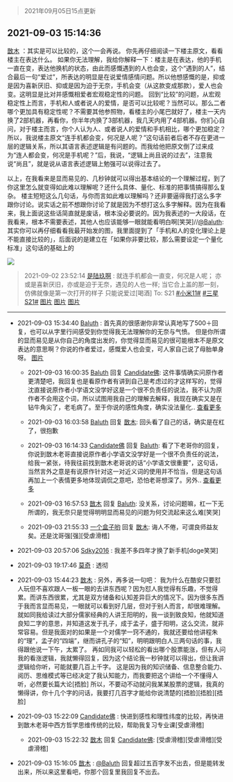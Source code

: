 > 2021年09月05日15点更新
<link rel="stylesheet" href="https://cdn.jsdelivr.net/gh/taotie6/sampleJSON@main/css/photo_show.css">


 ## 2021-09-03 15:14:36 

 [㪚木](https://www.coolapk.com/feed/29736254?shareKey=YjQwOGQ0N2ZiZGIyNjEzMmNjN2M~) ：其实是可以比较的，这个一会再说。
你先再仔细阅读一下楼主原文，看看楼主在表达什么。
如果你无法理解，我给你解释一下：楼主是在表达，他的手机一直在变，表达他换机的状态，由此而感慨遇到的人也会变，这个“遇到的人”，结合最后一句“爱过”，所表达的明显是在说爱情感情问题。所以他想感慨的是<!--break-->，抑或是因为喜新厌旧、抑或是因为迫于无奈，手机会变（从这款变成那款），爱人也会变。这明显是比对并感慨相爱者宏观稳定性的问题。
回到“比较”的问题，从宏观稳定性上而言，手机和人或者说人的爱情，是否可以比较呢？当然可以。那么二者哪个更加具有稳定性呢？不需要其他参照物，看楼主的小尾巴就好了，楼主一天内换了2部机器，再看你，你半年内换了3部机器，我几天内用了4部机器。你扪心自问，对于楼主而言，你个人认为人、或者说人的爱情和手机相比，哪个更加稳定？
所以，我说楼主原文“连手机都会变，何况是人呢？”这句话前者后者不存在更进一层的逻辑关系，所以其语言表述逻辑是有问题的。而我给他把原文倒了过来成为“连人都会变，何况是手机呢？”后，我说，“逻辑上尚且说的过去”，注意我说“尚且”，就是说从语言表述逻辑上勉强可以说得过去了。

以上，在我看来是显而易见的、几秒钟就可以得出基本结论的一个理解过程，到了你这里怎么就变得如此难以理解呢？还什么具体、量化、标准的把事情搞得那么复杂。
楼主短短这么几句话，与你而言如此难以理解吗？还非要逼得我打这么多字跟你讨论。说实话之前不想跟你讨论了就是因为不想打这么多字解释。因为在我看来，我上面说这些话简直就是废话，根本没必要说的。因为我表述的一大段话，在我看来，根本不需要表述，其他人也应该能够一眼就能看明白啊[笑哭]//<a class="feed-link-uname" href="/u/Baluth">@Baluth</a>:其实你可以再仔细看看我最开始发的图，我里面提到了「手机和人的变化理论上是不能直接比较的」，后面说的是建立在「如果你非要比较，那么需要设定一个量化标准」这句话的基础上的 

<div class="album">
<img class="img-item" src="http://image.coolapk.com/feed/2021/0903/15/1081091_da1c0fbc_3275_0383@1080x1076.jpeg" />
</div>

> 2021-09-02 23:52:14 
> [是陆玖啊](https://www.coolapk.com/feed/29724165?shareKey=MDZjMjkyMmU5MTk5NjEzMmNjN2M~) : 就连手机都会一直变，何况是人呢； 亦或是喜新厌旧，亦或是迫于无奈，遇见的人也一样; 当它合上盖的那一刻，仿佛就像是第一次打开的样子 只能说爱过[喝酒]  To: S21 <a class="feed-link-tag" href="/t/小米11?type=0">#小米11#</a> <a class="feed-link-tag" href="/t/三星S21?type=0">#三星S21#</a> 
[图片](http://image.coolapk.com/feed/2021/0902/23/3010885_7c3d017a_7930_6032@3101x2474.jpeg)
[图片](http://image.coolapk.com/feed/2021/0902/23/3010885_1f152dd4_7930_6034@2494x3325.jpeg)
[图片](http://image.coolapk.com/feed/2021/0902/23/3010885_48eb0bf3_7930_6035@3325x2494.jpeg)

 ------- 

- 2021-09-03 15:34:40 [Baluth](uid=1439678) : 首先真的很感谢你非常认真地写了500＋回复，也可以从字里行间感受到你觉得我无法理解你的无奈与气愤。
但是你所谓的显而易见是从你自己的角度出发的，你觉得显而易见的很可能根本不是原文表达的意思啊？你说的作者爱过，感慨爱人也会变，可人家自己说了母胎单身呀。 [图片](http://image.coolapk.com/feed/2021/0903/15/1439678_4479_9222@750x410.jpg)

    - 2021-09-03 16:00:35 [Baluth](uid=1439678) 回复 [Candidate佛](uid=3984473): 这件事情确实问原作者更清楚吧，我回复也是看原作者有讲到自己是考虑过的才这样写的，觉得沈直接说原作者小学语文没学好这是一个很不负责任的说法，我不认为原作者不会用这个词，所以试图用我自己的理解去解释，我现在确实又是在钻牛角尖了，老毛病了。至于你说的感性角度，确实没法量化.. <a href="/feed/replyList?id=228870109">查看更多</a> 

    - 2021-09-03 16:03:58 [Baluth](uid=1439678) 回复 [㪚木](uid=1081091): 回头看了自己的话，确实是在杠了，很抱歉 

    - 2021-09-03 16:14:33 [Candidate佛](uid=3984473) 回复 [Baluth](uid=1439678): 看了下老哥你的回复，你说到㪚木老哥直接说原作者小学语文没学好是一个很不负责任的说法，给我一紧张，待我往前找到㪚木老哥说的话“小学语文很重要”，这句话，当然言外之意是有说原作针对这一对近义词的使用并不恰当，但是这句话再加上一个表情更多地体现调侃之意吧，恐怕老哥想深了。另外.. <a href="/feed/replyList?id=228870109">查看更多</a> 

    - 2021-09-03 16:57:53 [㪚木](uid=1081091) 回复 [Baluth](uid=1439678): 没关系，讨论问题嘛，杠一下无所谓的，我无奈只是觉得明明显而易见的问题为何交流起来这么难[笑哭] 

    - 2021-09-03 21:55:33 [一个盒子哟](uid=3600732) 回复 [㪚木](uid=1081091): 诲人不倦，可谓良师益友矣。还是沈哥强[强][受虐滑稽] 

- 2021-09-03 20:57:06 [Sdky2016](uid=741165) : 我差不多四年才换了新手机[doge笑哭] 

- 2021-09-03 19:17:46 [莫奇](uid=131936) : 透彻 

- 2021-09-03 15:44:23 [㪚木](uid=1081091) : 另外，再多说一句吧：
我为什么在酷安只要怼人玩但不喜欢跟人一板一眼的去讲东西呢？因为怼人我觉得有乐趣，不觉得累。而讲东西很累，尤其是双方储备和认知差异巨大的情况下。因为很多东西于我而言显而易见，一眼就可以看到好几层，但对于别人而言，却很难理解。<!--break-->
就如同我给读过大部分儒家经典的人讲王阳明的，我一谈到致良知，他就知道良知二字的意思，并知道这发于孔子，成于孟子，盛于阳明，这么交流，就非常容易。但是我面对的如果是一个对儒学一窍不通的，我就还要给他讲程朱的“理”，孟子的“四端”，继而讲孔子的“知”，明明跟明白人三两句话的事，我得跟他说一下午，太累了。
再如同我可以轻松的看出哪个股票能涨，但有人问我的看涨逻辑，我就懒得回复，因为这个结论我一秒钟就可以得出，但让我讲逻辑给你听，可能就要几百上千字。
这是因为我的知识储备、信息整合能力、阅历、思维模式等已经决定了我认知能力，而我要把这个讲给一个不懂得人听，必然要长篇大论[捂脸]
所以，不要动不动就问我某某股票的逻辑，我真的懒得讲，你十几个字的问话，我要打几百字才能给你说清楚的[捂脸][捂脸][捂脸] 

- 2021-09-03 15:22:09 [Candidate佛](uid=3984473) : 快进到感性和理性纬度的比较，再快进到㪚木老哥中西方哲学思维传统的比较，帮助我复习专业课[受虐滑稽] 

    - 2021-09-03 15:22:32 [㪚木](uid=1081091) 回复 [Candidate佛](uid=3984473): [受虐滑稽][受虐滑稽][受虐滑稽] 

- 2021-09-03 15:16:05 [㪚木](uid=1081091) : <a class="feed-link-uname" href="/u/Baluth">@Baluth</a> 回复超过五百字发不出去，但是能转发出来，所以来这里看吧，你那个回复里我回复不出去。 

